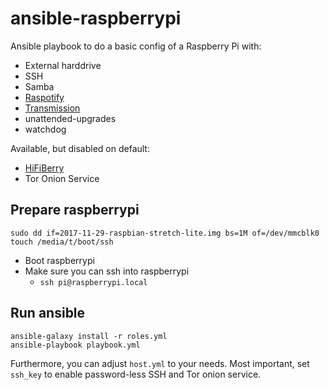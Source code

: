 ansible-raspberrypi
===================

Ansible playbook to do a basic config of a Raspberry Pi with:

 * External harddrive
 * SSH
 * Samba
 * [Raspotify](https://github.com/dtcooper/raspotify)
 * [Transmission](https://transmissionbt.com/)
 * unattended-upgrades
 * watchdog

Available, but disabled on default:

 * [HiFiBerry](https://www.hifiberry.com/)
 * Tor Onion Service

Prepare raspberrypi
-------------------

```
sudo dd if=2017-11-29-raspbian-stretch-lite.img bs=1M of=/dev/mmcblk0 
touch /media/t/boot/ssh
```

* Boot raspberrypi
* Make sure you can ssh into raspberrypi
  * `ssh pi@raspberrypi.local`

Run ansible
-----------

```
ansible-galaxy install -r roles.yml
ansible-playbook playbook.yml
```

Furthermore, you can adjust `host.yml` to your needs.
Most important, set `ssh_key` to enable password-less SSH and Tor onion service.
